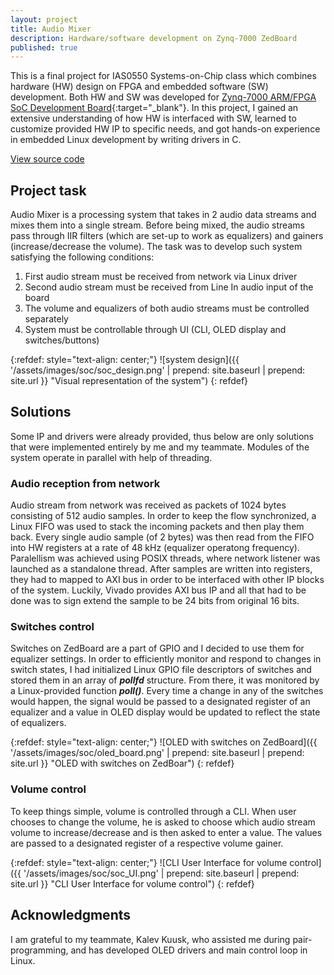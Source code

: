 ```yaml
---
layout: project
title: Audio Mixer
description: Hardware/software development on Zynq-7000 ZedBoard
published: true
---
```


This is a final project for IAS0550 Systems-on-Chip class which combines hardware (HW) design on FPGA and embedded software (SW) development.
Both HW and SW was developed for [Zynq-7000 ARM/FPGA SoC Development Board](https://www.avnet.com/wps/portal/us/products/avnet-boards/avnet-board-families/zedboard/){:target="_blank"}. In this project, I gained an extensive understanding of how HW is interfaced with SW, learned to customize provided HW IP to specific needs, and got hands-on experience in embedded Linux development by writing drivers in C.

<a href="https://github.com/sejego/audio-mixer" target="_blank"><span class="label">View source code</span></a>

## Project task

Audio Mixer is a processing system that takes in 2 audio data streams and mixes them into a single stream. Before being mixed, the audio streams pass
through IIR filters (which are set-up to work as equalizers) and gainers (increase/decrease the volume). The task was to develop such system satisfying the following conditions:

1. First audio stream must be received from network via Linux driver
2. Second audio stream must be received from Line In audio input of the board
3. The volume and equalizers of both audio streams must be controlled separately
4. System must be controllable through UI (CLI, OLED display and switches/buttons)

{:refdef: style="text-align: center;"}
![system design]({{ '/assets/images/soc/soc_design.png' | prepend: site.baseurl | prepend: site.url }} "Visual representation of the system")
{: refdef}

## Solutions

Some IP and drivers were already provided, thus below are only solutions that were implemented entirely by me and my teammate. Modules of the system operate in parallel with help of threading.

### Audio reception from network

Audio stream from network was received as packets of 1024 bytes consisting of 512 audio samples. In order to keep the flow synchronized, a Linux FIFO was used to stack the incoming packets and then play them back. Every single audio sample (of 2 bytes) was then read from the FIFO into HW registers at a rate of 48 kHz (equalizer operatong frequency). Paralellism was achieved using POSIX threads, where network listener was launched as a standalone thread. After samples are written into registers, they had to mapped to AXI bus in order to be interfaced with other IP blocks of the system. Luckily, Vivado provides AXI bus IP and all that had to be done was to sign extend the sample to be 24 bits from original 16 bits.

### Switches control

Switches on ZedBoard are a part of GPIO and I decided to use them for equalizer settings. In order to efficiently monitor and respond to changes in switch states, I had initialized Linux GPIO file descriptors of switches and stored them in an array of ***pollfd*** structure. From there, it was monitored by a Linux-provided function ***poll()***. Every time a change in any of the switches would happen, the signal would be passed to a designated register of an equalizer and a value in OLED display would be updated to reflect the state of equalizers.

{:refdef: style="text-align: center;"}
![OLED with switches on ZedBoard]({{ '/assets/images/soc/oled_board.png' | prepend: site.baseurl | prepend: site.url }} "OLED with switches on ZedBoar")
{: refdef}

### Volume control

To keep things simple, volume is controlled through a CLI. When user chooses to change the volume, he is asked to choose which audio stream volume to increase/decrease and is then asked to enter a value. The values are passed to a designated register of a respective volume gainer.

{:refdef: style="text-align: center;"}
![CLI User Interface for volume control]({{ '/assets/images/soc/soc_UI.png' | prepend: site.baseurl | prepend: site.url }} "CLI User Interface for volume control")
{: refdef}

## Acknowledgments

I am grateful to my teammate, Kalev Kuusk, who assisted me during pair-programming, and has developed OLED drivers and main control loop in Linux.